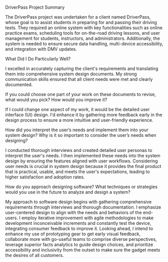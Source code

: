 DriverPass Project Summary

The DriverPass project was undertaken for a client named DriverPass, whose goal is to assist students in preparing for and passing their driving tests. They required an online system with key functionalities such as online practice exams, scheduling tools for on-the-road driving lessons, and user management for students, instructors, and administrators. Additionally, the system is needed to ensure secure data handling, multi-device accessibility, and integration with DMV updates.

What Did I Do Particularly Well? 

I excelled in accurately capturing the client's requirements and translating them into comprehensive system design documents. My strong communication skills ensured that all client needs were met and clearly documented.

If you could choose one part of your work on these documents to revise, what would you pick? How would you improve it?

If I could change one aspect of my work, it would be the detailed user interface (UI) design. I'd enhance it by gathering more feedback early in the design process to ensure a more intuitive and user-friendly experience.

How did you interpret the user’s needs and implement them into your system design? Why is it so important to consider the user’s needs when designing?

I conducted thorough interviews and created detailed user personas to interpret the user's needs. I then implemented these needs into the system design by ensuring the features aligned with user workflows. Considering user needs is crucial in system design because it provides the final product that is practical, usable, and meets the user's expectations, leading to higher satisfaction and adoption rates.

How do you approach designing software? What techniques or strategies would you use in the future to analyze and design a system?

My approach to software design begins with gathering comprehensive requirements through interviews and thorough documentation. I emphasize user-centered design to align with the needs and behaviors of the end-users. I employ iterative improvement with agile methodologies to make development inconceivable increments and constantly test the device, integrating consumer feedback to improve it. Looking ahead, I intend to enhance my use of prototyping gear to get early visual feedback, collaborate more with go-useful teams to comprise diverse perspectives, leverage superior facts analytics to guide design choices, and prioritize accessibility and inclusivity from the outset to make sure the gadget meets the desires of all customers.
